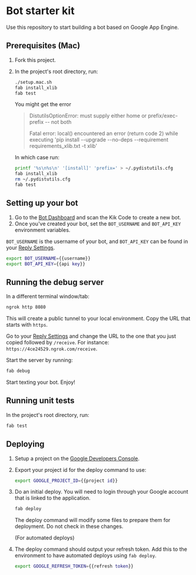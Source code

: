 # Bot starter kit

Use this repository to start building a bot based on Google App Engine.

## Prerequisites (Mac)

1. Fork this project.

2. In the project's root directory, run:

    ```sh
    ./setup.mac.sh
    fab install_xlib
    fab test
    ```

    You might get the error

    > DistutilsOptionError: must supply either home or prefix/exec-prefix -- not both
    >
    > Fatal error: local() encountered an error (return code 2) while executing 'pip install --upgrade --no-deps --requirement requirements_xlib.txt -t xlib'

    In which case run:

    ```sh
    printf '%s\n%s\n' '[install]' 'prefix=' > ~/.pydistutils.cfg
    fab install_xlib
    rm ~/.pydistutils.cfg
    fab test
    ```

## Setting up your bot

1. Go to the [Bot Dashboard](https://engine.kik.com) and scan the Kik Code to create a new bot.
2. Once you've created your bot, set the `BOT_USERNAME` and `BOT_API_KEY` environment variables.

`BOT_USERNAME` is the username of your bot,
and `BOT_API_KEY` can be found in your [Reply Settings](https://engine.kik.com/#/engine).

```sh
export BOT_USERNAME={{username}}
export BOT_API_KEY={{api key}}
```

## Running the debug server

In a different terminal window/tab:

```sh
ngrok http 8080
```
This will create a public tunnel to your local environment. Copy the URL that starts with `https`.

Go to your [Reply Settings](https://engine.kik.com/#/engine) and change the URL to the one that you just copied followed by `/receive`.
For instance: `https://4ce24529.ngrok.com/receive`.

Start the server by running:

```sh
fab debug
```

Start texting your bot. Enjoy!

## Running unit tests

In the project's root directory, run:

```sh
fab test
```

## Deploying

1. Setup a project on the [Google Developers Console](https://console.developers.google.com/).

2. Export your project id for the deploy command to use:

    ```sh
    export GOOGLE_PROJECT_ID={{project id}}
    ```

3. Do an initial deploy. You will need to login through your Google account that is linked to the application.

    ```sh
    fab deploy
    ```

    The deploy command will modify some files to prepare them for deployment. Do not check in these changes.

    (For automated deploys)

4. The deploy command should output your refresh token. Add this to the environment to have automated deploys using `fab deploy`.

    ```sh
    export GOOGLE_REFRESH_TOKEN={{refresh token}}
    ```
